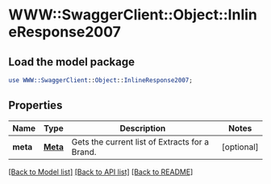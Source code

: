 # WWW::SwaggerClient::Object::InlineResponse2007

## Load the model package
```perl
use WWW::SwaggerClient::Object::InlineResponse2007;
```

## Properties
Name | Type | Description | Notes
------------ | ------------- | ------------- | -------------
**meta** | [**Meta**](Meta.md) | Gets the current list of Extracts for a Brand. | [optional] 

[[Back to Model list]](../README.md#documentation-for-models) [[Back to API list]](../README.md#documentation-for-api-endpoints) [[Back to README]](../README.md)


